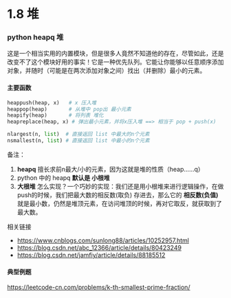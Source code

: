 # 1.8 堆

### python heapq 堆

这是一个相当实用的内置模块，但是很多人竟然不知道他的存在，尽管如此，还是改变不了这个模块好用的事实！它是一种优先队列。它能让你能够以任意顺序添加对象，并随时（可能是在两次添加对象之间）找出（并删除）最小的元素。

#### 主要函数
```python
heappush(heap, x)	# x 压入堆
heappop(heap)		# 从堆中 pop出 最小元素
heapify(heap)		# 将列表 堆化
heapreplace(heap, x) # 弹出最小元素，并将x压入堆 ==> 相当于 pop + push(x)

nlargest(n, list)  # 直接返回 list 中最大的n个元素
nsmallest(n, list) # 直接返回 list 中最小的n个元素
```
备注：
1. **heapq** 擅长求前n最大/小的元素，因为这就是堆的性质（heap……q）
2. python 中的 heapq **默认是 小根堆**
3. **大根堆** 怎么实现？一个巧妙的实现：我们还是用小根堆来进行逻辑操作，在做push的时候，我们把最大数的相反数(取负) 存进去，那么它的 **相反数(负值)** 就是最小数，仍然是堆顶元素，在访问堆顶的时候，再对它取反，就获取到了最大数。

相关链接
- https://www.cnblogs.com/sunlong88/articles/10252957.html
- https://blog.csdn.net/abc_12366/article/details/80423249
- https://blog.csdn.net/jamfiy/article/details/88185512

#### 典型例题

https://leetcode-cn.com/problems/k-th-smallest-prime-fraction/
